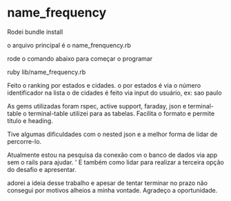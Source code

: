 # name_frequency
Rodei bundle install

o arquivo principal é o name_frenquency.rb

rode o comando abaixo para começar o programar 

ruby lib/name_frequency.rb 

Feito o ranking por estados e cidades.
o por estados é via o número identificador na lista
o de cidades é feito via input do usuário, ex: sao paulo

As gems utilizadas foram rspec, active support, faraday, json e terminal-table
o terminal-table utilizei para as tabelas. Facilita o formato e permite título e heading.

Tive algumas dificuldades com o nested json e a melhor forma de lidar de percorre-lo.

Atualmente estou na pesquisa da conexão com o banco de dados via app sem o rails para ajudar. '
E também como lidar para realizar a terceira opção do desafio e apresentar.

adorei a ideia desse trabalho e apesar de tentar terminar no prazo não consegui por motivos alheios a minha vontade.
Agradeço a oportunidade. 